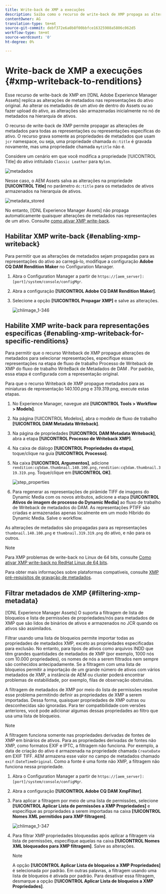 ```yaml
---
title: Write-back de XMP a execuções
description: Saiba como o recurso de write-back de XMP propaga as alterações de metadados de um ativo para todas as representações ou representações específicas do ativo.
contentOwner: AG
translation-type: tm+mt
source-git-commit: debf372e6a0b8f00bbfce16325908a5806c062d5
workflow-type: tm+mt
source-wordcount: '0'
ht-degree: 0%

---
```



# Write-back de XMP a execuções {#xmp-writeback-to-renditions}

Esse recurso de write-back de XMP em [!DNL Adobe Experience Manager Assets] replica as alterações de metadados nas representações do ativo original. Ao alterar os metadados de um ativo de dentro do Assets ou ao fazer upload do ativo, as alterações são armazenadas inicialmente no nó de metadados na hierarquia de ativos.

O recurso de write-back de XMP permite propagar as alterações de metadados para todas as representações ou representações específicas do ativo. O recurso grava somente as propriedades de metadados que usam `jcr` namespace, ou seja, uma propriedade chamada `dc:title` é gravada novamente, mas uma propriedade chamada `mytitle` não é.

Considere um cenário em que você modifica a propriedade [!UICONTROL Title] do ativo intitulado `Classic Leather` para `Nylon`.

![metadados](assets/metadata.png)

Nesse caso, o AEM Assets salva as alterações na propriedade **[!UICONTROL Title]** no parâmetro `dc:title` para os metadados de ativos armazenados na hierarquia de ativos.

![metadata_stored](assets/metadata_stored.png)

No entanto, [!DNL Experience Manager Assets] não propaga automaticamente quaisquer alterações de metadados nas representações de um ativo. Consulte [como ativar XMP write-back](#enabling-xmp-writeback).

## Habilitar XMP write-back {#enabling-xmp-writeback}

Para permitir que as alterações de metadados sejam propagadas para as representações do ativo ao carregá-lo, modifique a configuração **Adobe CQ DAM Rendition Maker** no Configuration Manager.

1. Abra o Configuration Manager a partir de `https://[aem_server]:[port]/system/console/configMgr`.
1. Abra a configuração **[!UICONTROL Adobe CQ DAM Rendition Maker]**.
1. Selecione a opção **[!UICONTROL Propagar XMP]** e salve as alterações.

   ![chlimage_1-346](assets/chlimage_1-346.png)

## Habilite XMP write-back para representações específicas {#enabling-xmp-writeback-for-specific-renditions}

Para permitir que o recurso Writeback de XMP propague alterações de metadados para selecionar representações, especifique essas representações na etapa de fluxo de trabalho Processo de Writeback de XMP do fluxo de trabalho WriteBack de Metadados de DAM . Por padrão, essa etapa é configurada com a representação original.

Para que o recurso Writeback de XMP propague metadados para as miniaturas de representação 140.100.png e 319.319.png, execute estas etapas.

1. No Experience Manager, navegue até **[!UICONTROL Tools > Workflow > Models]**.
1. Na página [!UICONTROL Modelos], abra o modelo de fluxo de trabalho **[!UICONTROL DAM Metadata Writeback]**.
1. Na página de propriedades **[!UICONTROL DAM Metadata Writeback]**, abra a etapa **[!UICONTROL Processo de Writeback XMP]**.
1. Na caixa de diálogo **[!UICONTROL Propriedades da etapa]**, toque/clique na guia **[!UICONTROL Processo]**.
1. Na caixa **[!UICONTROL Argumentos]**, adicione `rendition:cq5dam.thumbnail.140.100.png,rendition:cq5dam.thumbnail.319.319.png`. Toque/clique em **[!UICONTROL OK]**.

   ![step_properties](assets/step_properties.png)

1. Para regenerar as representações de pirâmide TIFF de imagens do Dynamic Media com os novos atributos, adicione a etapa **[!UICONTROL Ativos de imagem de processo do Dynamic Media]** ao fluxo de trabalho de Writeback de metadados do DAM.
As representações PTIFF são criadas e armazenadas apenas localmente em um modo Híbrido do Dynamic Media. Salve o workflow.

As alterações de metadados são propagadas para as representações `thumbnail.140.100.png` e `thumbnail.319.319.png` do ativo, e não para os outros.

>[!NOTE]
>
>Para XMP problemas de write-back no Linux de 64 bits, consulte [Como ativar XMP write-back no RedHat Linux de 64 bits](https://helpx.adobe.com/experience-manager/kb/enable-xmp-write-back-64-bit-redhat.html).
>
>Para obter mais informações sobre plataformas compatíveis, consulte [XMP pré-requisitos de gravação de metadados](/help/sites-deploying/technical-requirements.md#requirements-for-aem-assets-xmp-metadata-write-back).

## Filtrar metadados de XMP {#filtering-xmp-metadata}

[!DNL Experience Manager Assets] O suporta a filtragem de lista de bloqueios e lista de permissões de propriedades/nós para metadados de XMP que são lidos de binários de ativos e armazenados no JCR quando os ativos são assimilados.

Filtrar usando uma lista de bloqueios permite importar todas as propriedades de metadados XMP, exceto as propriedades especificadas para exclusão. No entanto, para tipos de ativos como arquivos INDD que têm grandes quantidades de metadados de XMP (por exemplo, 1000 nós com 10.000 propriedades), os nomes de nós a serem filtrados nem sempre são conhecidos antecipadamente. Se a filtragem com uma lista de bloqueios permitir a importação de um grande número de ativos com vários metadados de XMP, a instância de AEM ou cluster poderá encontrar problemas de estabilidade, por exemplo, filas de observação obstruídas.

A filtragem de metadados de XMP por meio do lista de permissões resolve esse problema permitindo definir as propriedades de XMP a serem importadas. Dessa forma, quaisquer propriedades de XMP outras ou desconhecidas são ignoradas. Para ter compatibilidade com versões anteriores, você pode adicionar algumas dessas propriedades ao filtro que usa uma lista de bloqueios.

>[!NOTE]
>
>A filtragem funciona somente nas propriedades derivadas de fontes de XMP em binários de ativos. Para as propriedades derivadas de fontes não XMP, como formatos EXIF e IPTC, a filtragem não funciona. Por exemplo, a data de criação do ativo é armazenada na propriedade chamada `CreateDate` em EXIF TIFF. AEM armazena esse valor no campo de metadados chamado `exif:DateTimeOriginal`. Como a fonte é uma fonte não XMP, a filtragem não funciona nessa propriedade.

1. Abra o Configuration Manager a partir de `https://[aem_server]:[port]/system/console/configMgr`.
1. Abra a configuração **[!UICONTROL Adobe CQ DAM XmpFilter]**.
1. Para aplicar a filtragem por meio de uma lista de permissões, selecione **[!UICONTROL Aplicar Lista de permissões a XMP Propriedades]** e especifique as propriedades a serem importadas na caixa **[!UICONTROL Nomes XML permitidos para XMP filtragem]**.

   ![chlimage_1-347](assets/chlimage_1-347.png)

1. Para filtrar XMP propriedades bloqueadas após aplicar a filtragem via lista de permissões, especifique aquelas na caixa **[!UICONTROL Nomes XML bloqueados para XMP filtragem]**. Salve as alterações.

   >[!NOTE]
   >
   >A opção **[!UICONTROL Aplicar Lista de bloqueios a XMP Propriedades]** é selecionada por padrão. Em outras palavras, a filtragem usando uma lista de bloqueios é ativada por padrão. Para desativar essa filtragem, desmarque a opção **[!UICONTROL Aplicar Lista de bloqueios a XMP Propriedades]**.
